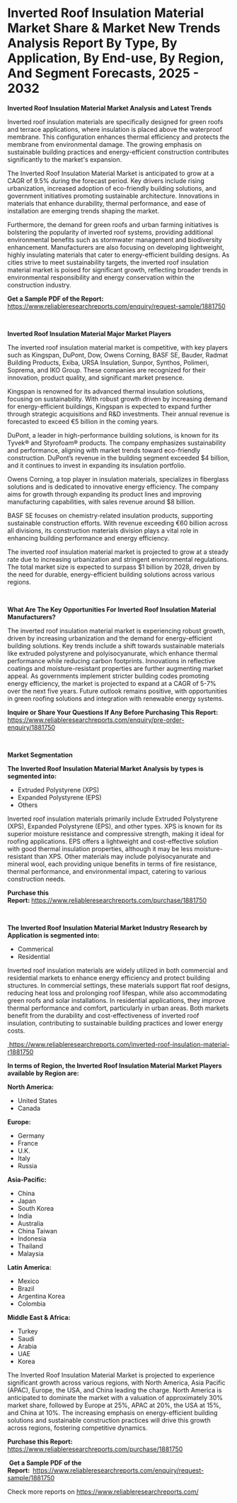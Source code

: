 <p><h1>Inverted Roof Insulation Material Market Share & Market New Trends Analysis Report By Type, By Application, By End-use, By Region, And Segment Forecasts, 2025 - 2032</h1></p><p><strong>Inverted Roof Insulation Material Market Analysis and Latest Trends</strong></p>
<p><p>Inverted roof insulation materials are specifically designed for green roofs and terrace applications, where insulation is placed above the waterproof membrane. This configuration enhances thermal efficiency and protects the membrane from environmental damage. The growing emphasis on sustainable building practices and energy-efficient construction contributes significantly to the market's expansion. </p><p>The Inverted Roof Insulation Material Market is anticipated to grow at a CAGR of 9.5% during the forecast period. Key drivers include rising urbanization, increased adoption of eco-friendly building solutions, and government initiatives promoting sustainable architecture. Innovations in materials that enhance durability, thermal performance, and ease of installation are emerging trends shaping the market. </p><p>Furthermore, the demand for green roofs and urban farming initiatives is bolstering the popularity of inverted roof systems, providing additional environmental benefits such as stormwater management and biodiversity enhancement. Manufacturers are also focusing on developing lightweight, highly insulating materials that cater to energy-efficient building designs. As cities strive to meet sustainability targets, the inverted roof insulation material market is poised for significant growth, reflecting broader trends in environmental responsibility and energy conservation within the construction industry.</p></p>
<p><strong>Get a Sample PDF of the Report:&nbsp;</strong> <a href="https://www.reliableresearchreports.com/enquiry/request-sample/1881750?utm_campaign=2146&utm_medium=2&utm_source=Github&utm_content=ia&utm_term=04022025&utm_id=inverted-roof-insulation-material">https://www.reliableresearchreports.com/enquiry/request-sample/1881750</a></p>
<p>&nbsp;</p>
<p><strong>Inverted Roof Insulation Material Major Market Players</strong></p>
<p><p>The inverted roof insulation material market is competitive, with key players such as Kingspan, DuPont, Dow, Owens Corning, BASF SE, Bauder, Radmat Building Products, Exiba, URSA Insulation, Sunpor, Synthos, Polimeri, Soprema, and IKO Group. These companies are recognized for their innovation, product quality, and significant market presence.</p><p>Kingspan is renowned for its advanced thermal insulation solutions, focusing on sustainability. With robust growth driven by increasing demand for energy-efficient buildings, Kingspan is expected to expand further through strategic acquisitions and R&D investments. Their annual revenue is forecasted to exceed €5 billion in the coming years.</p><p>DuPont, a leader in high-performance building solutions, is known for its Tyvek® and Styrofoam® products. The company emphasizes sustainability and performance, aligning with market trends toward eco-friendly construction. DuPont’s revenue in the building segment exceeded $4 billion, and it continues to invest in expanding its insulation portfolio.</p><p>Owens Corning, a top player in insulation materials, specializes in fiberglass solutions and is dedicated to innovative energy efficiency. The company aims for growth through expanding its product lines and improving manufacturing capabilities, with sales revenue around $8 billion.</p><p>BASF SE focuses on chemistry-related insulation products, supporting sustainable construction efforts. With revenue exceeding €60 billion across all divisions, its construction materials division plays a vital role in enhancing building performance and energy efficiency.</p><p>The inverted roof insulation material market is projected to grow at a steady rate due to increasing urbanization and stringent environmental regulations. The total market size is expected to surpass $1 billion by 2028, driven by the need for durable, energy-efficient building solutions across various regions.</p></p>
<p>&nbsp;</p>
<p><strong>What Are The Key Opportunities For Inverted Roof Insulation Material Manufacturers?</strong></p>
<p><p>The inverted roof insulation material market is experiencing robust growth, driven by increasing urbanization and the demand for energy-efficient building solutions. Key trends include a shift towards sustainable materials like extruded polystyrene and polyisocyanurate, which enhance thermal performance while reducing carbon footprints. Innovations in reflective coatings and moisture-resistant properties are further augmenting market appeal. As governments implement stricter building codes promoting energy efficiency, the market is projected to expand at a CAGR of 5-7% over the next five years. Future outlook remains positive, with opportunities in green roofing solutions and integration with renewable energy systems.</p></p>
<p><strong>Inquire or Share Your Questions If Any Before Purchasing This Report:</strong> <a href="https://www.reliableresearchreports.com/enquiry/pre-order-enquiry/1881750?utm_campaign=2146&utm_medium=2&utm_source=Github&utm_content=ia&utm_term=04022025&utm_id=inverted-roof-insulation-material">https://www.reliableresearchreports.com/enquiry/pre-order-enquiry/1881750</a></p>
<p>&nbsp;</p>
<p><strong>Market Segmentation</strong></p>
<p><strong>The Inverted Roof Insulation Material Market Analysis by types is segmented into:</strong></p>
<p><ul><li>Extruded Polystyrene (XPS)</li><li>Expanded Polystyrene (EPS)</li><li>Others</li></ul></p>
<p><p>Inverted roof insulation materials primarily include Extruded Polystyrene (XPS), Expanded Polystyrene (EPS), and other types. XPS is known for its superior moisture resistance and compressive strength, making it ideal for roofing applications. EPS offers a lightweight and cost-effective solution with good thermal insulation properties, although it may be less moisture-resistant than XPS. Other materials may include polyisocyanurate and mineral wool, each providing unique benefits in terms of fire resistance, thermal performance, and environmental impact, catering to various construction needs.</p></p>
<p><strong>Purchase this Report:&nbsp;</strong><a href="https://www.reliableresearchreports.com/purchase/1881750?utm_campaign=2146&utm_medium=2&utm_source=Github&utm_content=ia&utm_term=04022025&utm_id=inverted-roof-insulation-material">https://www.reliableresearchreports.com/purchase/1881750</a></p>
<p>&nbsp;</p>
<p><strong>The Inverted Roof Insulation Material Market Industry Research by Application is segmented into:</strong></p>
<p><ul><li>Commerical</li><li>Residential</li></ul></p>
<p><p>Inverted roof insulation materials are widely utilized in both commercial and residential markets to enhance energy efficiency and protect building structures. In commercial settings, these materials support flat roof designs, reducing heat loss and prolonging roof lifespan, while also accommodating green roofs and solar installations. In residential applications, they improve thermal performance and comfort, particularly in urban areas. Both markets benefit from the durability and cost-effectiveness of inverted roof insulation, contributing to sustainable building practices and lower energy costs.</p></p>
<p><a href="https://www.reliableresearchreports.com/inverted-roof-insulation-material-r1881750?utm_campaign=2146&utm_medium=2&utm_source=Github&utm_content=ia&utm_term=04022025&utm_id=inverted-roof-insulation-material">&nbsp;https://www.reliableresearchreports.com/inverted-roof-insulation-material-r1881750</a></p>
<p><strong>In terms of Region, the Inverted Roof Insulation Material Market Players available by Region are:</strong></p>
<p>
    <p> <strong> North America: </strong>
        <ul>
            <li>United States</li>
            <li>Canada</li>
        </ul>
        </p> 
    <p> <strong> Europe: </strong>
        <ul>
            <li>Germany</li>
            <li>France</li>
            <li>U.K.</li>
            <li>Italy</li>
            <li>Russia</li>
        </ul>
        </p> 
    <p> <strong> Asia-Pacific: </strong>
        <ul>
            <li>China</li>
            <li>Japan</li>
            <li>South Korea</li>
            <li>India</li>
            <li>Australia</li>
            <li>China Taiwan</li>
            <li>Indonesia</li>
            <li>Thailand</li>
            <li>Malaysia</li>
        </ul>
        </p> 
    <p> <strong> Latin America: </strong>
        <ul>
            <li>Mexico</li>
            <li>Brazil</li>
            <li>Argentina Korea</li>
            <li>Colombia</li>
        </ul>
        </p> 
    <p> <strong> Middle East & Africa: </strong>
        <ul>
            <li>Turkey</li>
            <li>Saudi</li>
            <li>Arabia</li>
            <li>UAE</li>
            <li>Korea</li>
        </ul>
    </p>
    </p>
<p><p>The Inverted Roof Insulation Material Market is projected to experience significant growth across various regions, with North America, Asia Pacific (APAC), Europe, the USA, and China leading the charge. North America is anticipated to dominate the market with a valuation of approximately 30% market share, followed by Europe at 25%, APAC at 20%, the USA at 15%, and China at 10%. The increasing emphasis on energy-efficient building solutions and sustainable construction practices will drive this growth across regions, fostering competitive dynamics.</p></p>
<p><strong>Purchase this Report: </strong><a href="https://www.reliableresearchreports.com/purchase/1881750?utm_campaign=2146&utm_medium=2&utm_source=Github&utm_content=ia&utm_term=04022025&utm_id=inverted-roof-insulation-material">https://www.reliableresearchreports.com/purchase/1881750</a></p>
<p>&nbsp;<strong>Get a Sample PDF of the Report:&nbsp;&nbsp;</strong><a href="https://www.reliableresearchreports.com/enquiry/request-sample/1881750?utm_campaign=2146&utm_medium=2&utm_source=Github&utm_content=ia&utm_term=04022025&utm_id=inverted-roof-insulation-material">https://www.reliableresearchreports.com/enquiry/request-sample/1881750</a></p>
<p><strong></strong></p>
<p>Check more reports on <a href="https://www.reliableresearchreports.com/?utm_campaign=2146&utm_medium=2&utm_source=Github&utm_content=ia&utm_term=04022025&utm_id=inverted-roof-insulation-material">https://www.reliableresearchreports.com/</a></p>
